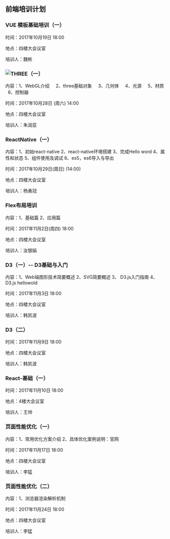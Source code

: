 ## 前端培训计划

### VUE 模板基础培训（一）
时间：2017年10月19日 18:00

地点：四楼大会议室

培训人：魏彬

### ![THREE（一）](https://github.com/zhu18/Train_THREE)
内容：1、WebGL介绍
     2、three基础对象
     3、几何体 
     4、光源
     5、材质
     6、控制器
 
 时间：2017年10月28日 (周六) 14:00
 
 地点：四楼大会议室
 
 培训人：朱润亚

### ReactNative（一）
内容：1、初始react-native
     2、react-native环境搭建
     3、完成Hello word 
     4、属性和状态
     5、组件使用及调试
     6、es5，es6导入与导出
 
 时间：2017年10月29日(周日) (14:00)
 
 地点：四楼大会议室
 
 培训人：杨勇冠
 
 ### Flex布局培训
内容：1、基础篇 
   	  2、应用篇
   	  
时间：2017年11月2日(周四) 18:00   

地点：四楼大会议室
	  
培训人：汝银娟	  

### D3（一）-- D3基础与入门
内容：1、Web端图形技术简要概述
   	2、SVG简要概述
   	3、	D3.js入门指南
   	4、	D3.js hellowold
   	
时间：2017年11月3日 18:00

地点：四楼大会议室

培训人：韩凯波

### D3（二）
时间：2017年11月9日 18:00

地点：四楼大会议室

培训人：韩凯波


### React-基础（一）
时间：2017年11月10日 18:00

地点：4楼大会议室

培训人：王帅

### 页面性能优化（一）
内容：1、常用优化方案介绍
   	  2、具体优化案例说明：官网
   	  
时间：2017年11月17日 18:00   	  

地点：四楼大会议室

培训人：李猛

### 页面性能优化（二）
内容：1、浏览器渲染解析机制

时间：2017年11月24日 18:00

地点：四楼大会议室

培训人：李猛



